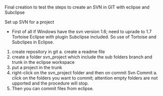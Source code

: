 Final creation to test the steps to create an SVN in GIT with eclipse and Subclipse

Set up SVN for a project

- First of all if Windows have the svn version 1.6; need to uprade to 1.7
Tortoise
Eclipse with plugin Subclipse included.
So use of Tortoise and Subclipes in Eclipse.
1.	create repository in git
  a.	create a readme file
2.	create a folder svn_project which include the sub folders branch and trunk in the eclipse workspace
3.	put a project in the trunk
4.	right-click on the svn_project folder and then on commit Svn Commit
  a.	click on the folders you want to commit; attention empty folders are not upported and the procedure will stop.
5.	Then you can commit files from eclipse.
